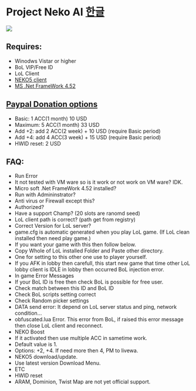 # Project Neko AI [한글](https://github.com/livewa/Core/blob/master/NEKO5FAQ/READMEKR.md)
<img src = "http://4.bp.blogspot.com/-t0e9VAfpSWw/U_SkDXVzX_I/AAAAAAAAAio/TNQok13x4tg/s1600/nEko_Banner.jpg">

## Requires:
 * Winodws Vistar or higher
 * BoL VIP/Free ID
 * LoL Client
 * [NEKO5 client](https://github.com/livewa/NEKO5Client/raw/master/Installer/Neko5.rar) 
 * [MS .Net FrameWork 4.52](http://www.microsoft.com/en-US/download/details.aspx?id=42643)

## [Paypal Donation options](http://www.paypal.com/cgi-bin/webscr?cmd=_donations&business=livewa%40gmail.com&lc=KR&item_name=voluntary%20Donation&currency_code=USD&bn=PP-DonationsBF%3Abtn_donate_SM.gif%3ANonHosted) 
 * Basic: 1 ACC(1 month) 10 USD
 * Maximum: 5 ACC(1 month) 33 USD
 * Add +2: add 2 ACC(2 week) + 10 USD (require Basic period)
 * Add +4: add 4 ACC(3 week) + 15 USD (require Basic period)
 * HWID reset: 2 USD
 
## FAQ:

 * Run Error
* It not tested with VM ware so is it work or not work on VM ware? IDK.
* Micro soft .Net FrameWork 4.52 installed?
* Run with Admininstrator?
* Anti virus or Firewall except this?
* Authorized?
* Have a support Champ? (20 slots are ranomd seed)
* LoL client path is correct? (path get from registry)
* Correct Version for LoL server?
* game.cfg is automatic generated when you play LoL game. (If LoL clean installed then need play game.)
* If you want your game with this then follow below.
* Copy Whole of LoL installed Folder and Paste other directory. 
* One for setting to this other one use to player yourself.
* If you AFK in lobby then carefull, this start new game that time other LoL lobby client is IDLE in lobby then occurred BoL injection error.
 * In game Error Messages
* If your BoL ID is free then check BoL is possible for free user.
* Check match between this ID and BoL ID
* Check BoL scripts setting correct
* Check Random picker settings
* DATA send error: It depend on LoL server status and ping, network condition...
* obfuscated.lua Error. This error from BoL, if raised this error message then close LoL client and reconnect.
 * NEKO Boost
* If it activated then use multiple ACC in sametime work.
* Default value is 1.
* Options: +2, +4. If need more then 4, PM to livewa.
 * NEKO5 download/update.
* Use latest version Download Menu.
 * ETC
* HWID reset
* ARAM, Dominion, Twist Map are not yet official support.

